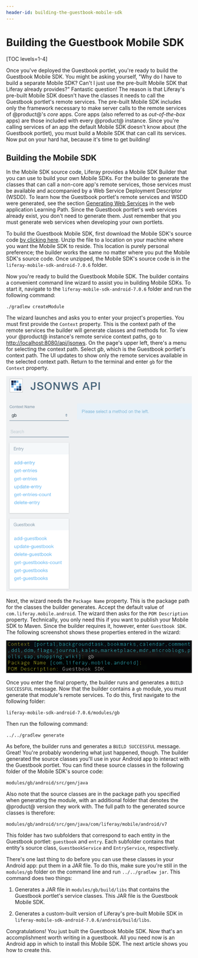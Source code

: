 ```yaml
---
header-id: building-the-guestbook-mobile-sdk
---
```


# Building the Guestbook Mobile SDK

[TOC levels=1-4]

Once you've deployed the Guestbook portlet, you're ready to build the Guestbook
Mobile SDK. You might be asking yourself, "Why do I have to build a separate
Mobile SDK? Can't I just use the pre-built Mobile SDK that Liferay already
provides?" Fantastic question! The reason is that Liferay's pre-built Mobile SDK
doesn't have the classes it needs to call the Guestbook portlet's remote
services. The pre-built Mobile SDK includes only the framework necessary to make
server calls to the remote services of @product@'s *core* apps. Core apps (also 
referred to as *out-of-the-box* apps) are those included with every @product@ 
instance. Since you're calling services of an app the default Mobile SDK doesn't 
know about (the Guestbook portlet), you must build a Mobile SDK that can call 
its services. Now put on your hard hat, because it's time to get building! 

## Building the Mobile SDK

In the Mobile SDK source code, Liferay provides a Mobile SDK Builder that you 
can use to build your own Mobile SDKs. For the builder to generate the classes 
that can call a non-core app's remote services, those services must be available 
and accompanied by a Web Service Deployment Descriptor (WSDD). To learn how the 
Guestbook portlet's remote services and WSDD were generated, see the section 
[Generating Web Services](/docs/7-0/tutorials/-/knowledge_base/t/generating-web-services) 
in the web application Learning Path. Since the Guestbook portlet's web services 
already exist, you don't need to generate them. Just remember that you must 
generate web services when developing your own portlets. 

To build the Guestbook Mobile SDK, first download the Mobile SDK's source code 
[by clicking here](https://github.com/liferay/liferay-mobile-sdk/archive/android-7.0.6.zip). 
Unzip the file to a location on your machine where you want the Mobile SDK to 
reside. This location is purely personal preference; the builder works the same 
no matter where you put the Mobile SDK's source code. Once unzipped, the Mobile 
SDK's source code is in the `liferay-mobile-sdk-android-7.0.6` folder. 

Now you're ready to build the Guestbook Mobile SDK. The builder contains a 
convenient command line wizard to assist you in building Mobile SDKs. To start 
it, navigate to the `liferay-mobile-sdk-android-7.0.6` folder and run the 
following command: 

    ./gradlew createModule

The wizard launches and asks you to enter your project's properties. You must 
first provide the `Context` property. This is the context path of the remote 
services the builder will generate classes and methods for. To view your 
@product@ instance's remote service context paths, go to 
[http://localhost:8080/api/jsonws](http://localhost:8080/api/jsonws). 
On the page's upper left, there's a menu for selecting the context path. Select 
*gb*, which is the Guestbook portlet's context path. The UI updates to show only 
the remote services available in the selected context path. Return to the 
terminal and enter `gb` for the `Context` property. 

![Figure 1: The Guestbook Portlet's context path (gb) on the server.](../../../images/remote-services-context.png)

Next, the wizard needs the `Package Name` property. This is the package path for 
the classes the builder generates. Accept the default value of 
`com.liferay.mobile.android`. The wizard then asks for the `POM Description` 
property. Technically, you only need this if you want to publish your Mobile SDK 
to Maven. Since the builder requires it, however, enter `Guestbook SDK`. The 
following screenshot shows these properties entered in the wizard: 

![Figure 2: To build your Mobile SDK, you must enter values for the `Context`, `Package Name`, and `POM Description` properties. The blue values in square brackets are defaults.](../../../images/mobile-sdk-build-wizard.png)

Once you enter the final property, the builder runs and generates a 
`BUILD SUCCESSFUL` message. Now that the builder contains a `gb` module, you 
must generate that module's remote services. To do this, first navigate to the 
following folder: 

    liferay-mobile-sdk-android-7.0.6/modules/gb

Then run the following command: 

    ../../gradlew generate

As before, the builder runs and generates a `BUILD SUCCESSFUL` message. Great! 
You're probably wondering what just happened, though. The builder generated the
source classes you'll use in your Android app to interact with the Guestbook
portlet. You can find these source classes in the following folder of the Mobile 
SDK's source code: 

    modules/gb/android/src/gen/java

Also note that the source classes are in the package path you specified when 
generating the module, with an additional folder that denotes the @product@ 
version they work with. The full path to the generated source classes is 
therefore: 

    modules/gb/android/src/gen/java/com/liferay/mobile/android/v7

This folder has two subfolders that correspond to each entity in the Guestbook 
portlet: `guestbook` and `entry`. Each subfolder contains that entity's source 
class, `GuestbookService` and `EntryService`, respectively. 

There's one last thing to do before you can use these classes in your Android 
app: put them in a JAR file. To do this, make sure you're still in the 
`modules/gb` folder on the command line and run `../../gradlew jar`. This 
command does two things: 

1.  Generates a JAR file in `modules/gb/build/libs` that contains the Guestbook 
    portlet's service classes. This JAR file is the Guestbook Mobile SDK. 

2.  Generates a custom-built version of Liferay's pre-built Mobile SDK in 
    `liferay-mobile-sdk-android-7.0.6/android/build/libs`. 

Congratulations! You just built the Guestbook Mobile SDK. Now that's an 
accomplishment worth writing in a guestbook. All you need now is an Android app 
in which to install this Mobile SDK. The next article shows you how to create 
this. 

